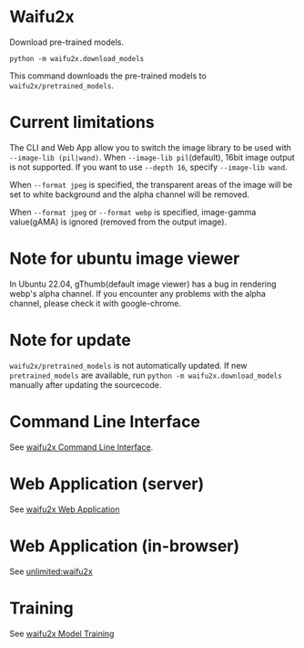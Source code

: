 # Waifu2x

Download pre-trained models.
```
python -m waifu2x.download_models
```
This command downloads the pre-trained models to `waifu2x/pretrained_models`.

# Current limitations

The CLI and Web App allow you to switch the image library to be used with `--image-lib (pil|wand)`. When `--image-lib pil`(default), 16bit image output is not supported. If you want to use `--depth 16`, specify `--image-lib wand`.

When `--format jpeg` is specified, the transparent areas of the image will be set to white background and the alpha channel will be removed.

When `--format jpeg` or `--format webp` is specified, image-gamma value(gAMA) is ignored (removed from the output image).

# Note for ubuntu image viewer

In Ubuntu 22.04, gThumb(default image viewer) has a bug in rendering webp's alpha channel. If you encounter any problems with the alpha channel, please check it with google-chrome.

# Note for update

`waifu2x/pretrained_models` is not automatically updated.
If new `pretrained_models` are available, run `python -m waifu2x.download_models` manually after updating the sourcecode.

# Command Line Interface

See [waifu2x Command Line Interface](docs/cli.md).

# Web Application (server)

See [waifu2x Web Application](docs/web.md)

# Web Application (in-browser)

See [unlimited:waifu2x](unlimited_waifu2x/README.md)

# Training

See [waifu2x Model Training](docs/training.md)
